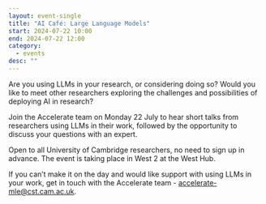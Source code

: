 ```yaml
---
layout: event-single
title: "AI Café: Large Language Models"
start: 2024-07-22 10:00
end: 2024-07-22 12:00
category:
  - events
desc: ""
---
```

Are you using LLMs in your research, or considering doing so? Would you like to meet other researchers exploring the challenges and possibilities of deploying AI in research?


Join the Accelerate team on Monday 22 July to hear short talks from researchers using LLMs in their work, followed by the opportunity to discuss your questions with an expert.


Open to all University of Cambridge researchers, no need to sign up in advance. The event is taking place in West 2 at the West Hub.


If you can’t make it on the day and would like support with using LLMs in your work, get in touch with the Accelerate team - accelerate-mle@cst.cam.ac.uk.
